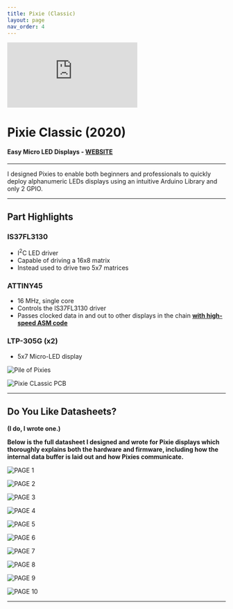 ```yaml
---
title: Pixie (Classic)
layout: page
nav_order: 4
---
```


<iframe class="youtube-video" src="https://www.youtube.com/embed/ov4PKlrrAWs" title="YouTube video player" frameborder="0" allow="accelerometer; autoplay; clipboard-write; encrypted-media; gyroscope; picture-in-picture; web-share" allowfullscreen></iframe>

# **Pixie Classic (2020)**

#### Easy Micro LED Displays - [WEBSITE](https://connor.nishiji.ma/Pixie)

--------------------------------------------

<blurb>I designed Pixies to enable both beginners and professionals to quickly deploy alphanumeric LEDs displays using an intuitive Arduino Library and only 2 GPIO.</blurb>

--------------------------------------------

## Part Highlights

### IS37FL3130

- I<sup>2</sup>C LED driver
- Capable of driving a 16x8 matrix
- Instead used to drive two 5x7 matrices

### ATTINY45

- 16 MHz, single core
- Controls the IS37FL3130 driver
- Passes clocked data in and out to other displays in the chain **[with high-speed ASM code](https://github.com/connornishijima/Pixie/blob/0244ab2d765876a36647734ee5bcd1ff8f17be7c/examples/PIXIE_FIRMWARE/Pixie_Firmware_120/Pixie_Firmware_120.ino#L81)**

### LTP-305G (x2)

- 5x7 Micro-LED display

![Pile of Pixies](https://raw.githubusercontent.com/connornishijima/connornishijima.github.io/main/img/pixie_classic_pile.jfif)

![Pixie CLassic PCB](https://raw.githubusercontent.com/connornishijima/connornishijima.github.io/main/img/pixie_classic_pcb.jpg)

----------------------------------------------------------------

## Do You Like Datasheets?

**(I do, I wrote one.)**

**Below is the full datasheet I designed and wrote for Pixie displays which thoroughly explains both the hardware and firmware, including how the internal data buffer is laid out and how Pixies communicate.**

![PAGE 1](https://raw.githubusercontent.com/connornishijima/connornishijima.github.io/main/img/datasheet_page_1.jpg)

![PAGE 2](https://raw.githubusercontent.com/connornishijima/connornishijima.github.io/main/img/datasheet_page_2.jpg)

![PAGE 3](https://raw.githubusercontent.com/connornishijima/connornishijima.github.io/main/img/datasheet_page_3.jpg)

![PAGE 4](https://raw.githubusercontent.com/connornishijima/connornishijima.github.io/main/img/datasheet_page_4.jpg)

![PAGE 5](https://raw.githubusercontent.com/connornishijima/connornishijima.github.io/main/img/datasheet_page_5.jpg)

![PAGE 6](https://raw.githubusercontent.com/connornishijima/connornishijima.github.io/main/img/datasheet_page_6.jpg)

![PAGE 7](https://raw.githubusercontent.com/connornishijima/connornishijima.github.io/main/img/datasheet_page_7.jpg)

![PAGE 8](https://raw.githubusercontent.com/connornishijima/connornishijima.github.io/main/img/datasheet_page_8.jpg)

![PAGE 9](https://raw.githubusercontent.com/connornishijima/connornishijima.github.io/main/img/datasheet_page_9.jpg)

![PAGE 10](https://raw.githubusercontent.com/connornishijima/connornishijima.github.io/main/img/datasheet_page_10.jpg)

--------------------------------------------------

